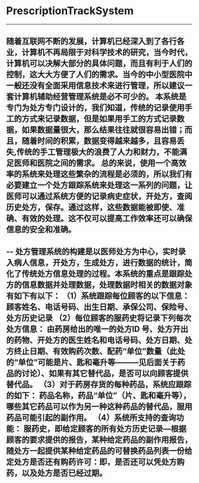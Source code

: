 # PrescriptionTrackSystem
---
随着互联网不断的发展，计算机已经深入到了各行各业，计算机不再局限于对科学技术的研究，当今时代，计算机可以决解大部分的具体问题，而且有利于人们的控制，这大大方便了人们的需求。当今的中小型医院中一般还没有全面采用信息技术来进行管理，所以建议一套计算机辅助经营管理系统是必不可少的。
本系统是专门为处方专门设计的，我们知道，传统的记录使用手工的方式来记录数据，但是如果用手工的方式记录数据，如果数据量很大，那么结果往往就很容易出错；而且，随着时间的积累，数据变得越来越多，且容易丢失,传统的手工管理极大的浪费了人力和财力，不能满足医师和医院之间的需求。	总的来说，使用一个高效率的系统来处理这些繁杂的流程是必须的，所以我们有必要建立一个处方跟踪系统来处理这一系列的问题，让医师可以通过系统方便的记录病史症状，开处方，查阅历史处方，保存。通过这样，这些数据能被即使、准确、有效的处理。这不仅可以提高工作效率还可以确保信息的安全和准确。
---
--
处方管理系统的构建是以医师处方为中心，实时录入病人信息，开处方，生成处方，进行数据的统计，简化了传统处方信息处理的过程。本系统的重点是跟踪处方的信息数据并处理数据，处理数据时相关的数据对象有如下有以下：
（1）系统跟踪每位顾客的以下信息：
	顾客姓名、电话号码、出生日期、承保公司、保险号、处方历史记录
（2）每位顾客的服药史将记录下列每次处方信息：
	由药房给出的唯一的处方ID 号、处方开出的药物、开处方的医生姓名和电话号码、处方日期、处方终止日期、有效购药次数、配药“单位”数量（此处的“单位”可能是片、匙和毫升等———见后面关于药品的讨论）、如果有其它替代品，是否可以向顾客提供替代品。
（3）对于药房存货的每种药品，系统应跟踪的如下：
	药品名称，药品“单位”（片、匙和毫升等），哪些其它药品可以作为另一种这种药品的替代品，服用药品可能引起的副作用。
（4）系统所支持的查询功能：
       服药史，即给定顾客的所有处方历史记录—根据顾客的要求提供的报告，某种给定药品的副作用报告，随处方一起提供某种给定药品的可替换药品列表一份给定处方是否还有购药许可：即，是否还可以凭处方购药，以及处方是否已经过期。
--